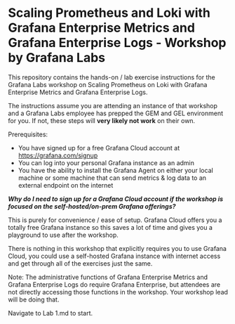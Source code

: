 # Scaling Prometheus and Loki with Grafana Enterprise Metrics and Grafana Enterprise Logs - Workshop by Grafana Labs

This repository contains the hands-on / lab exercise instructions for the Grafana Labs workshop on Scaling Prometheus on Loki with Grafana Enterprise Metrics and Grafana Enterprise Logs.

The instructions assume you are attending an instance of that workshop and a Grafana Labs employee has prepped the GEM and GEL environment for you. If not, these steps will **very likely not work** on their own.

Prerequisites:
- You have signed up for a free Grafana Cloud account at https://grafana.com/signup
- You can log into your personal Grafana instance as an admin
- You have the ability to install the Grafana Agent on either your local machine or some machine that can send metrics & log data to an external endpoint on the internet

**_Why do I need to sign up for a Grafana Cloud account if the workshop is focused on the self-hosted/on-prem Grafana offerings?_**

This is purely for convenience / ease of setup. Grafana Cloud offers you a totally free Grafana instance so this saves a lot of time and gives you a playground to use after the workshop.

There is nothing in this workshop that explicitly requires you to use Grafana Cloud, you could use a self-hosted Grafana instance with internet access and get through all of the exercises just the same.

Note: The administrative functions of Grafana Enterprise Metrics and Grafana Enterprise Logs do require Grafana Enterprise, but attendees are not directly accessing those functions in the workshop. Your workshop lead will be doing that.

Navigate to Lab 1.md to start.
